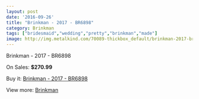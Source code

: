 ```yaml
---
layout: post
date: '2016-09-26'
title: "Brinkman - 2017 - BR6898"
category: Brinkman
tags: ["bridesmaid","wedding","pretty","brinkman","made"]
image: http://img.metalkind.com/70089-thickbox_default/brinkman-2017-br6898.jpg
---
```

Brinkman - 2017 - BR6898

On Sales: **$270.99**
<a href="https://www.metalkind.com/en/brinkman/17531-brinkman-2017-br6898.html"><amp-img layout="responsive" width="600" height="600" src="//img.metalkind.com/70089-thickbox_default/brinkman-2017-br6898.jpg" alt="Brinkman - 2017 - BR6898 0" /></a>

Buy it: [Brinkman - 2017 - BR6898](https://www.metalkind.com/en/brinkman/17531-brinkman-2017-br6898.html "Brinkman - 2017 - BR6898")

View more: [Brinkman](https://www.metalkind.com/en/24-brinkman "Brinkman")